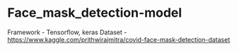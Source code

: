 # Face_mask_detection-model
Framework - Tensorflow, keras
Dataset - https://www.kaggle.com/prithwirajmitra/covid-face-mask-detection-dataset
